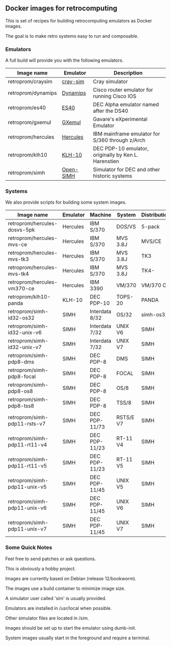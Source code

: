 ## Docker images for retrocomputing

This is set of recipes for building retrocomputing emulators as Docker images.

The goal is to make retro systems easy to run and composable.

### Emulators

A full build will provide you with the following emulators.

| Image name | Emulator | Description |
| ---------- | -------- | ----------- |
| retroprom/craysim | [cray-sim](https://github.com/andrastantos/cray-sim/) | Cray simulator |
| retroprom/dynamips | [Dynamips](https://github.com/GNS3/dynamips/) | Cisco router emulator for running Cisco IOS |
| retroprom/es40 | [ES40](https://github.com/retroprom/es40/) | DEC Alpha emulator named after the DS40 |
| retroprom/gxemul | [GXemul](http://gavare.se/gxemul/) | Gavare's eXperimental Emulator |
| retroprom/hercules | [Hercules](https://github.com/SDL-Hercules-390/hyperion/) | IBM mainframe emulator for S/360 through z/Arch |
| retroprom/klh10 | [KLH-10](https://github.com/PDP-10/klh10/) | DEC PDP-10 emulator, originally by Ken L. Harenstien |
| retroprom/simh | [Open-SIMH](https://github.com/open-simh/simh/) | Simulator for DEC and other historic systems |

### Systems

We also provide scripts for building some system images.

| Image name | Emulator | Machine | System | Distribution |
| ---------- | -------- | ------- | ------ | ------------ |
| retroprom/hercules-dosvs-5pk | Hercules | IBM S/370 | DOS/VS | 5-pack |
| retroprom/hercules-mvs-ce | Hercules | IBM S/370 | MVS 3.8J | MVS/CE |
| retroprom/hercules-mvs-tk3 | Hercules | IBM S/370 | MVS 3.8J | TK3 |
| retroprom/hercules-mvs-tk4 | Hercules | IBM S/370 | MVS 3.8J | TK4- |
| retroprom/hercules-vm370-ce | Hercules | IBM 3390 | VM/370 | VM/370 CE |
| retroprom/klh10-panda | KLH-10 | DEC PDP-10 | TOPS-20 | PANDA |
| retroprom/simh-id32-os32 | SIMH | Interdata 8/32 | OS/32 | simh-os32 |
| retroprom/simh-id32-unix-v6 | SIMH | Interdata 7/32 | UNIX V6 | SIMH |
| retroprom/simh-id32-unix-v7 | SIMH | Interdata 7/32 | UNIX V7 | SIMH |
| retroprom/simh-pdp8-dms | SIMH | DEC PDP-8 | DMS | SIMH |
| retroprom/simh-pdp8-focal | SIMH | DEC PDP-8 | FOCAL | SIMH |
| retroprom/simh-pdp8-os8 | SIMH | DEC PDP-8 | OS/8 | SIMH |
| retroprom/simh-pdp8-tss8 | SIMH | DEC PDP-8 | TSS/8 | SIMH |
| retroprom/simh-pdp11-rsts-v7 | SIMH | DEC PDP-11/73 | RSTS/E V7 | SIMH |
| retroprom/simh-pdp11-rt11-v4 | SIMH | DEC PDP-11/23 | RT-11 V4 | SIMH |
| retroprom/simh-pdp11-rt11-v5 | SIMH | DEC PDP-11/23 | RT-11 V5 | SIMH |
| retroprom/simh-pdp11-unix-v5 | SIMH | DEC PDP-11/45 | UNIX V5 | SIMH |
| retroprom/simh-pdp11-unix-v6 | SIMH | DEC PDP-11/45 | UNIX V6 | SIMH |
| retroprom/simh-pdp11-unix-v7 | SIMH | DEC PDP-11/45 | UNIX V7 | SIMH |

### Some Quick Notes

Feel free to send patches or ask questions.

This is obviously a hobby project.

Images are currently based on Debian (release 12/bookworm).

The images use a build container to minimize image size.

A simulator user called 'sim' is usually provided.

Emulators are installed in /usr/local when possible.

Other simulator files are located in /sim.

Images should be set up to start the emulator using dumb-init.

System images usually start in the foreground and require a terminal.

